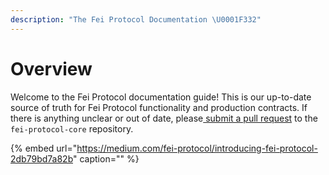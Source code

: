 ```yaml
---
description: "The Fei Protocol Documentation \U0001F332"
---
```


# Overview

Welcome to the Fei Protocol documentation guide! This is our up-to-date source of truth for Fei Protocol functionality and production contracts. If there is anything unclear or out of date, please[ submit a pull request](https://github.com/fei-protocol/fei-protocol-core/pulls) to the `fei-protocol-core` repository.

{% embed url="https://medium.com/fei-protocol/introducing-fei-protocol-2db79bd7a82b" caption="" %}



